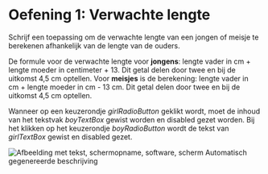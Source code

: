 # Oefening 1: Verwachte lengte

Schrijf een toepassing om de verwachte lengte van een jongen of meisje
te berekenen afhankelijk van de lengte van de ouders.

De formule voor de verwachte lengte voor **jongens**: lengte vader in
cm + lengte moeder in centimeter + 13. Dit getal delen door twee en bij
de uitkomst 4,5 cm optellen. Voor **meisjes** is de berekening: lengte
vader in cm + lengte moeder in cm - 13 cm. Dit getal delen door twee en
bij de uitkomst 4,5 cm optellen.

Wanneer op een keuzerondje *girlRadioButton* geklikt wordt, moet de
inhoud van het tekstvak *boyTextBox* gewist worden en disabled gezet
worden. Bij het klikken op het keuzerondje *boyRadioButton* wordt de
tekst van *girlTextBox* gewist en disabled gezet.

![Afbeelding met tekst, schermopname, software, scherm Automatisch
gegenereerde
beschrijving](./media/image1.png)
